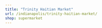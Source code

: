 ```yaml
---
title: "Trinity Haitian Market"
url: /indianapolis/trinity-haitian-market/
shop: supermarket
---
```

